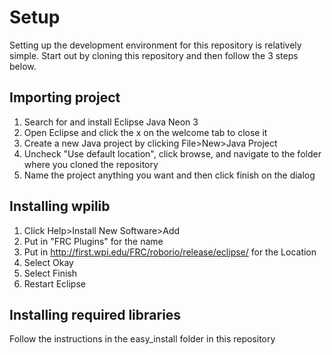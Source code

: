 # Setup

Setting up the development environment for this repository is relatively simple. Start out by cloning this repository and then follow the 3 steps below.

## Importing project
1. Search for and install Eclipse Java Neon 3
2. Open Eclipse and click the x on the welcome tab to close it
3. Create a new Java project by clicking File>New>Java Project
4. Uncheck "Use default location", click browse, and navigate to the folder where you cloned the repository
5. Name the project anything you want and then click finish on the dialog


## Installing wpilib
1. Click Help>Install New Software>Add
2. Put in "FRC Plugins" for the name
3. Put in http://first.wpi.edu/FRC/roborio/release/eclipse/ for the Location
4. Select Okay
5. Select Finish
6. Restart Eclipse

## Installing required libraries
Follow the instructions in the easy_install folder in this repository
	
